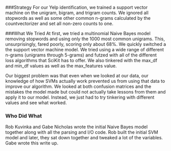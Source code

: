 ###Strategy
For our Yelp identification, we trained a support vector machine on the unigram, bigram, and trigram counts. We ignored all stopwords as well as some other common n-grams calculated by the countvectorizer and set all non-zero counts to one. 


###What We Tried
At first, we tried a multinomial Naive Bayes model removing stopwords and using only the 1000 most common unigrams. This, unsurprisingly, fared poorly, scoring only about 68%. We quickly switched a the support vector machine model. We tried using a wide range of different n-grams (unigrams through 5-grams) and futzed with all of the different loss algorithms that SciKit has to offer. We also tinkered with the max_df and min_df values as well as the max_features value.

Our biggest problem was that even when we looked at our data, our knowledge of how SVMs actually work prevented us from using that data to improve our algorithm. We looked at both confusion matrices and the mistakes the model made but could not actually take lessons from them and apply it to our model. Instead, we just had to try tinkering with different values and see what worked.

### Who Did What

Rob Kuvinka and Gabe Nicholas wrote the initial Naive Bayes model together along with all the parsing and I/O code. Rob built the initial SVM model and later, they sat down together and tweaked a lot of the variables. Gabe wrote this write up.
